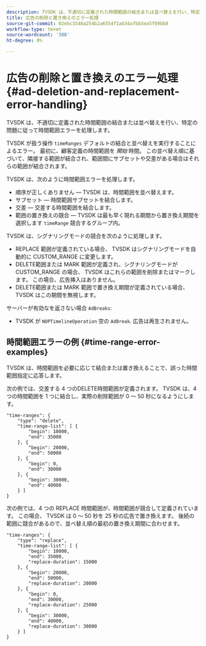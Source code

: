 ```yaml
---
description: TVSDK は、不適切に定義された時間範囲の結合または並べ替えを行い、特定の問題に従って時間範囲エラーを処理します。
title: 広告の削除と置き換えのエラー処理
source-git-commit: 02ebc3548a254b2a6554f1ab34afbb3ea5f09bb8
workflow-type: tm+mt
source-wordcount: '308'
ht-degree: 0%

---
```


# 広告の削除と置き換えのエラー処理 {#ad-deletion-and-replacement-error-handling}

TVSDK は、不適切に定義された時間範囲の結合または並べ替えを行い、特定の問題に従って時間範囲エラーを処理します。

TVSDK が扱う操作 `timeRanges` デフォルトの結合と並べ替えを実行することによるエラー。 最初に、顧客定義の時間範囲を *開始* 時間。 この並べ替え順に基づいて、隣接する範囲が結合され、範囲間にサブセットや交差がある場合はそれらの範囲が結合されます。

TVSDK は、次のように時間範囲エラーを処理します。

* 順序が正しくありません — TVSDK は、時間範囲を並べ替えます。
* サブセット — 時間範囲サブセットを結合します。
* 交差 — 交差する時間範囲を結合します。
* 範囲の置き換えの競合 — TVSDK は最も早く現れる期間から置き換え期間を選択します `timeRange` 競合するグループ内。

TVSDK は、シグナリングモードの競合を次のように処理します。

* REPLACE 範囲が定義されている場合、 TVSDK はシグナリングモードを自動的に CUSTOM_RANGE に変更します。
* DELETE範囲または MARK 範囲が定義され、シグナリングモードが CUSTOM_RANGE の場合、 TVSDK はこれらの範囲を削除またはマークします。 この場合、広告挿入はありません。
* DELETE範囲または MARK 範囲で置き換え期間が定義されている場合、 TVSDK はこの期間を無視します。

サーバーが有効なを返さない場合 `AdBreaks`:

* TVSDK が `NOPTimelineOperation` 空の `AdBreak`. 広告は再生されません。

## 時間範囲エラーの例 {#time-range-error-examples}

TVSDK は、時間範囲を必要に応じて結合または置き換えることで、誤った時間範囲指定に応答します。

次の例では、交差する 4 つのDELETE時間範囲が定義されます。 TVSDK は、4 つの時間範囲を 1 つに結合し、実際の削除範囲が 0 ～ 50 秒になるようにします。

```
"time-ranges": {
    "type": "delete",
    "time-range-list": [ {
        "begin": 10000,
        "end": 35000
    }, {
        "begin": 20000,
        "end": 50000
    }, {
        "begin": 0,
        "end": 30000
    }, {
        "begin": 30000,
        "end": 40000
    } ]
}
```

次の例では、4 つの REPLACE 時間範囲が、時間範囲が競合して定義されています。 この場合、 TVSDK は 0 ～ 50 秒を 25 秒の広告で置き換えます。 後続の範囲に競合があるので、並べ替え順の最初の置き換え期間に合わせます。

```
"time-ranges": {
    "type": "replace",
    "time-range-list": [ {
        "begin": 10000,
        "end": 35000,
        "replace-duration": 15000
    }, {
        "begin": 20000,
        "end": 50000,
        "replace-duration": 20000
    }, {
        "begin": 0,
        "end": 30000,
        "replace-duration": 25000
    }, {
        "begin": 30000,
        "end": 40000,
        "replace-duration": 30000
    } ]
}
```
